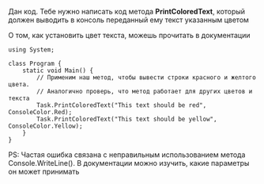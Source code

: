 Дан код. Тебе нужно написать код метода **PrintColoredText**, который должен выводить в консоль переданный ему текст указанным цветом

О том, как установить цвет текста, можешь прочитать в документации
```
using System;

class Program {
    static void Main() {
        // Применим наш метод, чтобы вывести строки красного и желтого цвета.
        // Аналогично проверь, что метод работает для других цветов и текста
        Task.PrintColoredText("This text should be red", ConsoleColor.Red);
        Task.PrintColoredText("This text should be yellow", ConsoleColor.Yellow);
    }
}
```
PS: Частая ошибка связана с неправильным использованием метода Console.WriteLine(). В документации можно изучить, какие параметры он может принимать